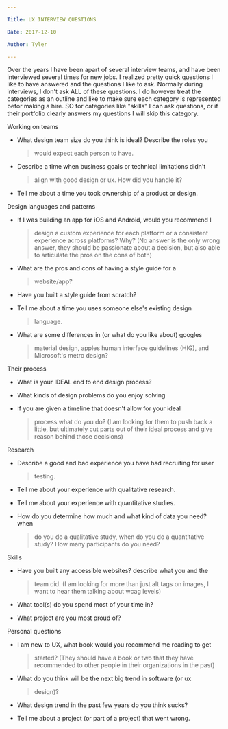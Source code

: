 ```yaml
---

Title: UX INTERVIEW QUESTIONS

Date: 2017-12-10

Author: Tyler

---
```


Over the years I have been apart of several interview teams, and have
been interviewed several times for new jobs. I realized pretty quick
questions I like to have answered and the questions I like to ask.
Normally during interviews, I don\'t ask ALL of these questions. I do
however treat the categories as an outline and like to make sure each
category is represented befor making a hire. SO for categories like
\"skills\" I can ask questions, or if their portfolio clearly answers my
questions I will skip this category.

Working on teams

-   What design team size do you think is ideal? Describe the roles you
    > would expect each person to have.

-   Describe a time when business goals or technical limitations didn\'t
    > align with good design or ux. How did you handle it?

-   Tell me about a time you took ownership of a product or design.

Design languages and patterns

-   If I was building an app for iOS and Android, would you recommend I
    > design a custom experience for each platform or a consistent
    > experience across platforms? Why? (No answer is the only wrong
    > answer, they should be passionate about a decision, but also able
    > to articulate the pros on the cons of both)

-   What are the pros and cons of having a style guide for a
    > website/app?

-   Have you built a style guide from scratch?

-   Tell me about a time you uses someone else\'s existing design
    > language.

-   What are some differences in (or what do you like about) googles
    > material design, apples human interface guidelines (HIG), and
    > Microsoft\'s metro design?

Their process

-   What is your IDEAL end to end design process?

-   What kinds of design problems do you enjoy solving

-   If you are given a timeline that doesn\'t allow for your ideal
    > process what do you do? (I am looking for them to push back a
    > little, but ultimately cut parts out of their ideal process and
    > give reason behind those decisions)

Research

-   Describe a good and bad experience you have had recruiting for user
    > testing.

-   Tell me about your experience with qualitative research.

-   Tell me about your experience with quantitative studies.

-   How do you determine how much and what kind of data you need? when
    > do you do a qualitative study, when do you do a quantitative
    > study? How many participants do you need?

Skills

-   Have you built any accessible websites? describe what you and the
    > team did. (I am looking for more than just alt tags on images, I
    > want to hear them talking about wcag levels)

-   What tool(s) do you spend most of your time in?

-   What project are you most proud of?

Personal questions

-   I am new to UX, what book would you recommend me reading to get
    > started? (They should have a book or two that they have
    > recommended to other people in their organizations in the past)

-   What do you think will be the next big trend in software (or ux
    > design)?

-   What design trend in the past few years do you think sucks?

-   Tell me about a project (or part of a project) that went wrong.
